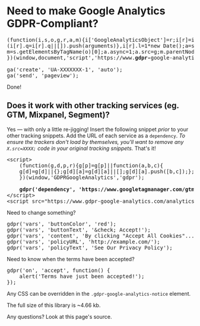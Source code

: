 <h1>Need to make Google Analytics GDPR-Compliant?</h1>

<pre>(function(i,s,o,g,r,a,m){i['GoogleAnalyticsObject']=r;i[r]=i[r]||function(){
(i[r].q=i[r].q||[]).push(arguments)},i[r].l=1*new Date();a=s.createElement(o),
m=s.getElementsByTagName(o)[0];a.async=1;a.src=g;m.parentNode.insertBefore(a,m)
})(window,document,'script','https://www.<strong>gdpr-</strong>google-analytics.com/analytics.js','ga');

ga('create', 'UA-XXXXXXX-1', 'auto');
ga('send', 'pageview');</pre>

<p>Done!</p>

<h2>Does it work with other tracking services (eg. GTM, Mixpanel, Segment)?</h2>

<p>
    Yes &mdash; with only a little re-jigging! Insert the following snippet <em>prior</em> to your other tracking snippets. Add the URL of each service as a <code>dependency</code>.
    <em>To ensure the trackers don't load by themselves, you'll want to remove any <code>X.src=XXXX;</code> code in your original tracking snippets.</em> That's it!
</p>

<pre>&lt;script&gt;
    (function(g,d,p,r){g[p]=g[p]||function(a,b,c){
    g[d]=g[d]||{};g[d][a]=g[d][a]||[];g[d][a].push([b,c]);};
    })(window,'GDPRGoogleAnalytics','gdpr');

    <strong>gdpr('dependency', 'https://www.googletagmanager.com/gtm.js?id=XXXXXXXX');</strong>
&lt;/script&gt;
&lt;script src="https://www.gdpr-google-analytics.com/analytics.js"&gt;&lt;/script&gt;</pre>

<p>Need to change something?</p>

<pre>gdpr('vars', 'buttonColor', 'red');
gdpr('vars', 'buttonText', '&amp;check; Accept!');
gdpr('vars', 'content', 'By clicking "Accept All Cookies"...');
gdpr('vars', 'policyURL', 'http://example.com/');
gdpr('vars', 'policyText', 'See Our Privacy Policy');</pre>

<p>Need to know when the terms have been accepted?</p>

<pre>gdpr('on', 'accept', function() {
    alert('Terms have just been accepted!');
});</pre>

<p>Any CSS can be overridden in the <code>.gdpr-google-analytics-notice</code> element.</p>

<p>The full size of this library is ~4.66 kb.</p>

<p>Any questions? Look at this page's source.</p>
